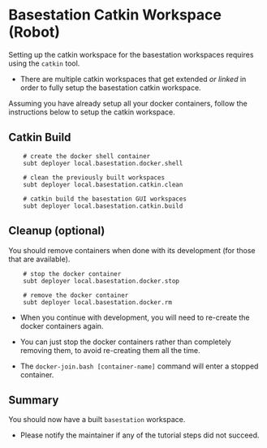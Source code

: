 # Basestation Catkin Workspace (Robot)

Setting up the catkin workspace for the basestation workspaces requires using the `catkin` tool.

- There are multiple catkin workspaces that get extended *or linked* in order to fully setup the basestation catkin workspace.

Assuming you have already setup all your docker containers, follow the instructions below to setup the catkin workspace.

## Catkin Build

        # create the docker shell container
        subt deployer local.basestation.docker.shell

        # clean the previously built workspaces
        subt deployer local.basestation.catkin.clean

        # catkin build the basestation GUI workspaces
        subt deployer local.basestation.catkin.build

## Cleanup (optional)

You should remove containers when done with its development (for those that are available).

        # stop the docker container
        subt deployer local.basestation.docker.stop

        # remove the docker container
        subt deployer local.basestation.docker.rm

- When you continue with development, you will need to re-create the docker containers again.

- You can just stop the docker containers rather than completely removing them, to avoid re-creating them all the time.

- The `docker-join.bash [container-name]` command will enter a stopped container.

## Summary

You should now have a built `basestation` workspace.

- Please notify the maintainer if any of the tutorial steps did not succeed.
